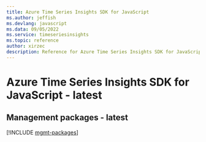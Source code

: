 ```yaml
---
title: Azure Time Series Insights SDK for JavaScript
ms.author: jeffish
ms.devlang: javascript
ms.data: 09/05/2022
ms.service: timeseriesinsights
ms.topic: reference
author: xirzec
description: Reference for Azure Time Series Insights SDK for JavaScript
---
```

# Azure Time Series Insights SDK for JavaScript - latest

## Management packages - latest
[!INCLUDE [mgmt-packages](time-series-insights-mgmt-index.md)]